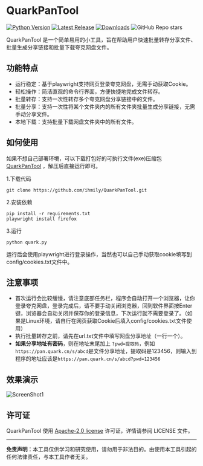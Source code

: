# QuarkPanTool

[![Python Version](https://img.shields.io/badge/python-3.11.6-blue.svg)](https://www.python.org/downloads/release/python-3116/)
[![Latest Release](https://img.shields.io/github/v/release/ihmily/QuarkPanTool)](https://github.com/ihmily/QuarkPanTool/releases/latest)
[![Downloads](https://img.shields.io/github/downloads/ihmily/QuarkPanTool/total)](https://github.com/ihmily/QuarkPanTool/releases/latest)
![GitHub Repo stars](https://img.shields.io/github/stars/ihmily/QuarkPanTool?style=social)


QuarkPanTool 是一个简单易用的小工具，旨在帮助用户快速批量转存分享文件、批量生成分享链接和批量下载夸克网盘文件。

## 功能特点

- 运行稳定：基于playwright支持网页登录夸克网盘，无需手动获取Cookie。
- 轻松操作：简洁直观的命令行界面，方便快捷地完成文件转存。
- 批量转存：支持一次性转存多个夸克网盘分享链接中的文件。
- 批量分享：支持一次性将某个文件夹内的所有文件夹批量生成分享链接，无需手动分享文件。
- 本地下载：支持批量下载网盘文件夹中的所有文件。

## 如何使用

如果不想自己部署环境，可以下载打包好的可执行文件(exe)压缩包 [QuarkPanTool](https://github.com/ihmily/QuarkPanTool/releases) ，解压后直接运行即可。

1.下载代码

```
git clone https://github.com/ihmily/QuarkPanTool.git
```

2.安装依赖

```
pip install -r requirements.txt
playwright install firefox
```

3.运行

```
python quark.py
```

运行后会使用playwright进行登录操作，当然也可以自己手动获取cookie填写到config/cookies.txt文件中。

## 注意事项

- 首次运行会比较缓慢，请注意底部任务栏，程序会自动打开一个浏览器，让你登录夸克网盘，登录完成后，请不要手动关闭浏览器，回到软件界面按Enter键，浏览器会自动关闭并保存你的登录信息，下次运行就不需要登录了。（如果是Linux环境，请自行在网页获取Cookie后填入config/cookies.txt文件使用）
- 执行批量转存之前，请先在url.txt文件中填写网盘分享地址（一行一个）。
- **如果分享地址有密码**，则在地址末尾加上 `?pwd=提取码`，例如`https://pan.quark.cn/s/abcd`是文件分享地址，提取码是123456，则输入到程序的地址应该是`https://pan.quark.cn/s/abcd?pwd=123456`

## 效果演示

![ScreenShot1](./images/Snipaste_2024-09-23_19-02-03.jpg)

## 许可证

QuarkPanTool 使用 [Apache-2.0 license](https://github.com/ihmily/QuarkPanTool#Apache-2.0-1-ov-file) 许可证，详情请参阅 LICENSE 文件。

------

**免责声明**：本工具仅供学习和研究使用，请勿用于非法目的。由使用本工具引起的任何法律责任，与本工具作者无关。
